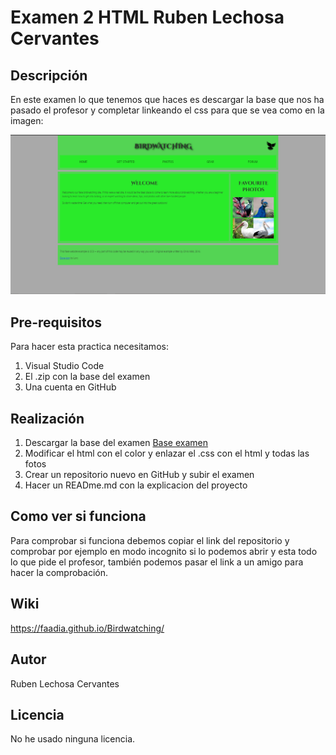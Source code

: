 # Examen 2 HTML Ruben Lechosa Cervantes

## Descripción

En este examen lo que tenemos que haces es descargar la base que nos ha pasado el profesor y completar linkeando el css para que se vea como en la imagen:

<img src="Captura.PNG">

## Pre-requisitos

Para hacer esta practica necesitamos:

1. Visual Studio Code
2. El .zip con la base del examen
3. Una cuenta en GitHub

## Realización

1. Descargar la base del examen [Base examen](https://github.com/mdn/learning-area/blob/master/html/introduction-to-html/structuring-a-page-of-content-start/assets.zip?raw=true)
2. Modificar el html con el color y enlazar el .css con el html y todas las fotos
3. Crear un repositorio nuevo en GitHub y subir el examen
4. Hacer un READme.md con la explicacion del proyecto

## Como ver si funciona

Para comprobar si funciona debemos copiar el link del repositorio y comprobar por ejemplo en modo incognito si lo podemos abrir y esta todo lo que pide el profesor, también podemos pasar el link a un amigo para hacer la comprobación.

## Wiki

https://faadia.github.io/Birdwatching/

## Autor

Ruben Lechosa Cervantes

## Licencia

No he usado ninguna licencia.


